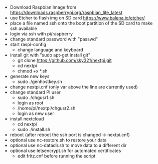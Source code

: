 - Download Raspbian Image from https://downloads.raspberrypi.org/raspbian_lite_latest
- use Etcher to flash img on SD card https://www.balena.io/etcher/
- place a file named ssh onto the boot partition of the SD card to make ssh available
- login via ssh with pi/raspberry
- change standard password with "passwd"
- start raspi-config
	- change language and keyboard
- install git with "sudo apt-get install git"
	- git clone https://github.com/sky321/nextpi.git
	- cd nextpi
	- chmod +x *.sh
- generate new keys
	- sudo ./genhostkey.sh
- change nextpi.cnf (only var above the line are currently used)
- change standard PI user
	- sudo ./chgusr1.sh
	- login as root
	- /home/pi/nextpi/chgusr2.sh
	- login as new user
- install nextcloud
	- cd nextpi	
	- sudo ./install.sh
- reboot (after reboot the ssh port is changed -> nextpi.cnf)
- optional use nc-restore.sh to restore your data
- optional use nc-datadir.sh to move data to a different dir
- optional use letsencrypt.sh for automated certificates
	- edit fritz.cnf before running the script